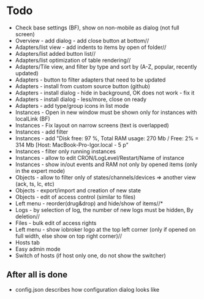 # Todo
- Check base settings (BF), show on non-mobile as dialog (not full screen)
- Overview - add dialog - add close button at bottom//
- Adapters/list view - add indents to items by open of folder//
- Adapters/list added button list//
- Adapters/list optimization of table rendering//
- Adapters/Tile view, and filter by type and sort by (A-Z, popular, recently updated)
- Adapters - button to filter adapters that need to be updated
- Adapters - install from custom source button (github)
- Adapters - install dialog - hide in background, OK does not work - fix it
- Adapters - install dialog - less/more, close on ready
- Adapters - add type/group icons in list mode
- Instances - Open in new window must be shown only for instances with localLink (BF)
- Instances - Fix layout on narrow screens (text is overlapped)
- Instances - add filter
- Instances - add "Disk free: 97 %, Total RAM usage: 270 Mb / Free: 2% = 314 Mb [Host: MacBook-Pro-Igor.local - 5 p"
- Instances - filter only running instances
- Instances - allow to edit CRON/LogLevel/Restart/Name of instance
- Instances - show in/out events and RAM not only by opened items (only in the expert mode)
- Objects - allow to filter only of states/channels/devices => another view (ack, ts, lc, etc)
- Objects - export/import and creation of new state
- Objects - edit of access control (similar to files)
- Left menu - reorder(drug&drop) and hide/show of items//*
- Logs - by selection of log, the number of new logs must be hidden, By deletion//
- Files - bulk edit of access rights
- Left menu - show iobroker logo at the top left corner (only if opened on full width, else show on top right corner)//
- Hosts tab
- Easy admin mode
- Switch of hosts (if host only one, do not show the switcher)

## After all is done
- config.json describes how configuration dialog looks like
